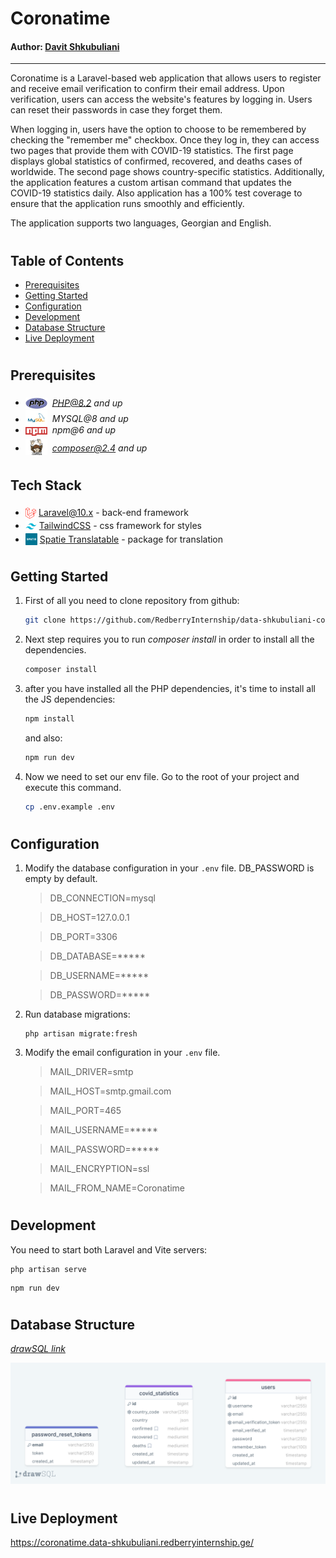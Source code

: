 # Coronatime
#### Author: [Davit Shkubuliani](https://www.linkedin.com/in/davit-shkubuliani/)

--- 

Coronatime is a Laravel-based web application that allows users to register and receive email verification to confirm their email address.
Upon verification, users can access the website's features by logging in. Users can reset their passwords in case they forget them.

When logging in, users have the option to choose to be remembered by checking the "remember me" checkbox. Once they log in, they can access two pages that provide them with COVID-19 statistics.
The first page displays global statistics of confirmed, recovered, and deaths cases of worldwide. The second page shows country-specific statistics.
Additionally, the application features a custom artisan command that updates the COVID-19 statistics daily. Also application has a 100% test coverage to ensure that the application runs smoothly and efficiently.

The application supports two languages, Georgian and English.

#
## Table of Contents

* [Prerequisites](#prerequisites)
* [Getting Started](#getting-started)
* [Configuration](#configuration)
* [Development](#development)
* [Database Structure](#database-structure)
* [Live Deployment](#live-deployment) 


#
## Prerequisites

* <img src="public/readme/assets/php.svg" width="35" style="position: relative; top: 5px" />&nbsp;&nbsp;*PHP@8.2 and up*
* <img src="public/readme/assets/mysql.png" width="35" style="position: relative; top: 4px" />&nbsp;&nbsp;*MYSQL@8 and up*
* <img src="public/readme/assets/npm.png" width="35" style="position: relative; top: 4px" />&nbsp;&nbsp;*npm@6 and up*
* <img src="public/readme/assets/composer.png" width="35" style="position: relative; top: 6px" />&nbsp;&nbsp;*composer@2.4 and up*


#

## Tech Stack
- <img src="public/readme/assets/laravel.png" height="18" style="position: relative; top: 5px" />&nbsp;[Laravel@10.x](https://laravel.com/docs/8.x) - back-end framework
- <img src="public/readme/assets/tailwind.png" height="18" style="position: relative; top: 5px" />&nbsp;[TailwindCSS](https://tailwindcss.com/) - css framework for styles
- <img src="public/readme/assets/spatie.png" height="19" style="position: relative; top: 4px" />&nbsp;[Spatie Translatable](https://github.com/spatie/laravel-translatable) - package for translation


#
## Getting Started
1. First of all you need to clone repository from github:
    ```sh
    git clone https://github.com/RedberryInternship/data-shkubuliani-coronatime.git
    ```

2. Next step requires you to run *composer install* in order to install all the dependencies.
    ```sh
    composer install
    ```

3. after you have installed all the PHP dependencies, it's time to install all the JS dependencies:
    ```sh
    npm install
    ```

   and also:
    ```sh
    npm run dev
    ```


4. Now we need to set our env file. Go to the root of your project and execute this command.
    ```sh
    cp .env.example .env
    ```


#
## Configuration

1. Modify the database configuration in your `.env` file. DB_PASSWORD is empty by default.
   >DB_CONNECTION=mysql

   >DB_HOST=127.0.0.1

   >DB_PORT=3306

   >DB_DATABASE=*****

   >DB_USERNAME=*****

   >DB_PASSWORD=*****

2. Run database migrations:
    ```shell
    php artisan migrate:fresh
    ```

3. Modify the email configuration in your `.env` file.
   >MAIL_DRIVER=smtp

   >MAIL_HOST=smtp.gmail.com

   >MAIL_PORT=465

   >MAIL_USERNAME=*****

   >MAIL_PASSWORD=*****

   >MAIL_ENCRYPTION=ssl

   >MAIL_FROM_NAME=Coronatime

#
## Development

You need to start both Laravel and Vite servers:

```shell
php artisan serve
```

```shell
npm run dev
```


#
## Database Structure
[*drawSQL link*](https://drawsql.app/teams/datas-team/diagrams/coronatime)

![](public/readme/assets/drawSQL-coronatime.png)


#
## Live Deployment

https://coronatime.data-shkubuliani.redberryinternship.ge/
